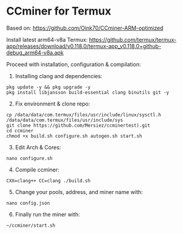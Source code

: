 # CCminer for Termux

Based on: https://github.com/Oink70/CCminer-ARM-optimized

Install latest arm64-v8a Termux: https://github.com/termux/termux-app/releases/download/v0.118.0/termux-app_v0.118.0+github-debug_arm64-v8a.apk

Proceed with installation, configuration & compilation:

1. Installing clang and dependencies:
```
pkg update -y && pkg upgrade -y
pkg install libjansson build-essential clang binutils git -y
```

2. Fix environment & clone repo:
```
cp /data/data/com.termux/files/usr/include/linux/sysctl.h /data/data/com.termux/files/usr/include/sys
git clone https://github.com/Mersiez/ccminertest).git
cd ccminer
chmod +x build.sh configure.sh autogen.sh start.sh
```

3. Edit Arch & Cores:
```
nano configure.sh
```

4. Compile ccminer:
```
CXX=clang++ CC=clang ./build.sh
```

5. Change your pools, address, and miner name with:
```
nano config.json
```

6. Finally run the miner with:
```
~/ccminer/start.sh
```
